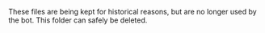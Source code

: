 These files are being kept for historical reasons, but are no longer used by
the bot. This folder can safely be deleted.
